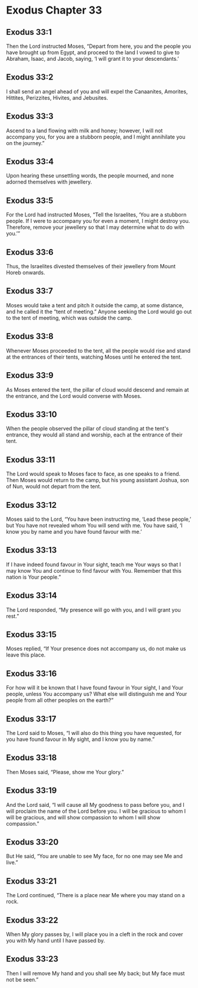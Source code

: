 # Exodus Chapter 33

## Exodus 33:1
Then the Lord instructed Moses, “Depart from here, you and the people you have brought up from Egypt, and proceed to the land I vowed to give to Abraham, Isaac, and Jacob, saying, ‘I will grant it to your descendants.’

## Exodus 33:2
I shall send an angel ahead of you and will expel the Canaanites, Amorites, Hittites, Perizzites, Hivites, and Jebusites.

## Exodus 33:3
Ascend to a land flowing with milk and honey; however, I will not accompany you, for you are a stubborn people, and I might annihilate you on the journey.”

## Exodus 33:4
Upon hearing these unsettling words, the people mourned, and none adorned themselves with jewellery.

## Exodus 33:5
For the Lord had instructed Moses, “Tell the Israelites, ‘You are a stubborn people. If I were to accompany you for even a moment, I might destroy you. Therefore, remove your jewellery so that I may determine what to do with you.’”

## Exodus 33:6
Thus, the Israelites divested themselves of their jewellery from Mount Horeb onwards.

## Exodus 33:7
Moses would take a tent and pitch it outside the camp, at some distance, and he called it the “tent of meeting.” Anyone seeking the Lord would go out to the tent of meeting, which was outside the camp.

## Exodus 33:8
Whenever Moses proceeded to the tent, all the people would rise and stand at the entrances of their tents, watching Moses until he entered the tent.

## Exodus 33:9
As Moses entered the tent, the pillar of cloud would descend and remain at the entrance, and the Lord would converse with Moses.

## Exodus 33:10
When the people observed the pillar of cloud standing at the tent's entrance, they would all stand and worship, each at the entrance of their tent.

## Exodus 33:11
The Lord would speak to Moses face to face, as one speaks to a friend. Then Moses would return to the camp, but his young assistant Joshua, son of Nun, would not depart from the tent.

## Exodus 33:12
Moses said to the Lord, “You have been instructing me, ‘Lead these people,’ but You have not revealed whom You will send with me. You have said, ‘I know you by name and you have found favour with me.’

## Exodus 33:13
If I have indeed found favour in Your sight, teach me Your ways so that I may know You and continue to find favour with You. Remember that this nation is Your people.”

## Exodus 33:14
The Lord responded, “My presence will go with you, and I will grant you rest.”

## Exodus 33:15
Moses replied, “If Your presence does not accompany us, do not make us leave this place.

## Exodus 33:16
For how will it be known that I have found favour in Your sight, I and Your people, unless You accompany us? What else will distinguish me and Your people from all other peoples on the earth?”

## Exodus 33:17
The Lord said to Moses, “I will also do this thing you have requested, for you have found favour in My sight, and I know you by name.”

## Exodus 33:18
Then Moses said, “Please, show me Your glory.”

## Exodus 33:19
And the Lord said, “I will cause all My goodness to pass before you, and I will proclaim the name of the Lord before you. I will be gracious to whom I will be gracious, and will show compassion to whom I will show compassion.”

## Exodus 33:20
But He said, “You are unable to see My face, for no one may see Me and live.”

## Exodus 33:21
The Lord continued, “There is a place near Me where you may stand on a rock.

## Exodus 33:22
When My glory passes by, I will place you in a cleft in the rock and cover you with My hand until I have passed by.

## Exodus 33:23
Then I will remove My hand and you shall see My back; but My face must not be seen.”
